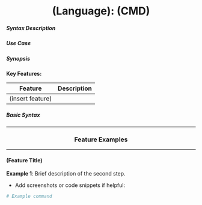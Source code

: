 <center>
<h1>(Language): (CMD)</h1>
</center>


##### Syntax Description

##### Use Case

##### Synopsis

**Key Features:**

| **Feature**                   | **Description**                    |
|---------------------------|--------------------------------|
| (insert feature)          |                                |

##### Basic Syntax



<center>
  <hr>
  <h3>Feature Examples</h3>
  <hr>
</center>


#### (**Feature Title**)
**Example 1**: Brief description of the second step.
- Add screenshots or code snippets if helpful:
```bash
# Example command
```

